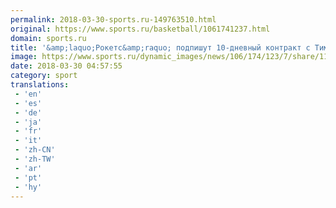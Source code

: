 ```yaml
---
permalink: 2018-03-30-sports.ru-149763510.html
original: https://www.sports.ru/basketball/1061741237.html
domain: sports.ru
title: '&amp;laquo;Рокетс&amp;raquo; подпишут 10-дневный контракт с Тимом Куортермэном'
image: https://www.sports.ru/dynamic_images/news/106/174/123/7/share/11493b.png
date: 2018-03-30 04:57:55
category: sport
translations: 
 - 'en'
 - 'es'
 - 'de'
 - 'ja'
 - 'fr'
 - 'it'
 - 'zh-CN'
 - 'zh-TW'
 - 'ar'
 - 'pt'
 - 'hy'
---
```


